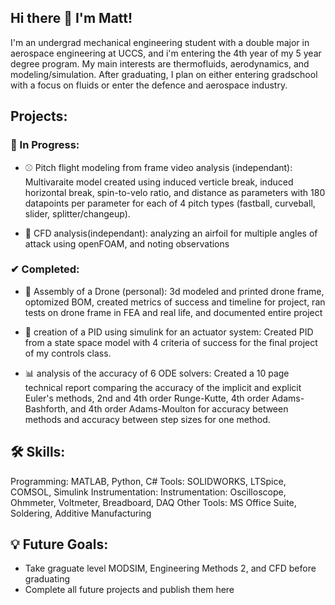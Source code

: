 ## Hi there 👋 I'm Matt!

I'm an undergrad mechanical engineering student with a double major in aerospace engineering at UCCS, and i'm entering the 4th year of my 5 year degree program.
My main interests are thermofluids, aerodynamics, and modeling/simulation. After graduating, I plan on either entering gradschool with a focus on fluids or enter the defence and aerospace industry.


## Projects:

### 🔧 In Progress:

- ⚾ Pitch flight modeling from frame video analysis (independant):
  Multivaraite model created using induced verticle break, induced horizontal break, spin-to-velo ratio, and distance as parameters with 180 datapoints per parameter for each of 4 pitch types (fastball, curveball, slider, splitter/changeup).
  
- 💨 CFD analysis(independant):
  analyzing an airfoil for multiple angles of attack using openFOAM, and noting observations

### ✔ Completed:

- 🚁 Assembly of a Drone (personal):
  3d modeled and printed drone frame, optomized BOM, created metrics of success and timeline for project, ran tests on drone frame in FEA and real life, and documented entire project
  
- 🤖 creation of a PID using simulink for an actuator system:
  Created PID from a state space model with 4 criteria of success for the final project of my controls class.

- 📊 analysis of the accuracy of 6 ODE solvers:
  Created a 10 page technical report comparing the accuracy of the implicit and explicit Euler's methods, 2nd and 4th order Runge-Kutte, 4th order Adams-Bashforth, and 4th order Adams-Moulton for accuracy between methods and accuracy between step sizes for one method.

## 🛠️ Skills:
Programming: MATLAB, Python, C#
Tools: SOLIDWORKS, LTSpice, COMSOL, Simulink
Instrumentation: Instrumentation: Oscilloscope, Ohmmeter, Voltmeter, Breadboard, DAQ
Other Tools: MS Office Suite, Soldering, Additive Manufacturing

## 💡 Future Goals:
- Take graguate level MODSIM, Engineering Methods 2, and CFD before graduating
- Complete all future projects and publish them here
